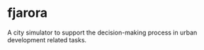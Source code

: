 # fjarora
A city simulator to support the decision-making process in urban development related tasks.
